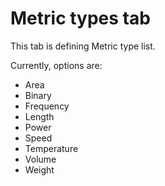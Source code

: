 # Metric types tab

This tab is defining Metric type list.

Currently, options are:
- Area
- Binary
- Frequency
- Length
- Power
- Speed
- Temperature
- Volume
- Weight
